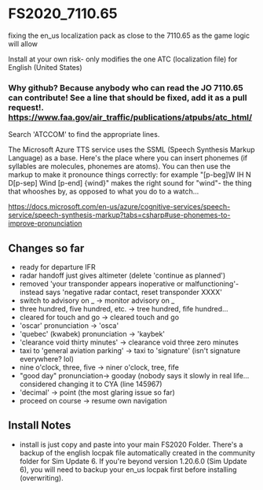 # FS2020_7110.65
fixing the en_us localization pack as close to the 7110.65 as the game logic will allow

Install at your own risk- only modifies the one ATC (localization file) for English (United States)

### Why github? Because anybody who can read the JO 7110.65 can contribute! See a line that should be fixed, add it as a pull request!. https://www.faa.gov/air_traffic/publications/atpubs/atc_html/

Search 'ATCCOM' to find the appropriate lines.

The Microsoft Azure TTS service uses the SSML (Speech Synthesis Markup Language) as a base. Here's the place where you can insert phonemes (if syllables are molecules, phonemes are atoms). You can then use the markup to make it pronounce things correctly: for example "[p-beg]W IH N D[p-sep] Wind [p-end] {wind}" makes the right sound for "wind"- the thing that whooshes by, as opposed to what you do to a watch...

https://docs.microsoft.com/en-us/azure/cognitive-services/speech-service/speech-synthesis-markup?tabs=csharp#use-phonemes-to-improve-pronunciation

## Changes so far
- ready for departure IFR
- radar handoff just gives altimeter (delete 'continue as planned')
- removed 'your transponder appears inoperative or malfunctioning'- instead says 'negative radar contact, reset transponder XXXX'
- switch to advisory on _ -> monitor advisory on _
- three hundred, five hundred, etc. -> tree hundred, fife hundred...
- cleared for touch and go -> cleared touch and go
- 'oscar' pronunciation -> 'osca'
- 'quebec' (kwabek) pronunciation -> 'kaybek'
- 'clearance void thirty minutes' -> clearance void three zero minutes
- taxi to 'general aviation parking' -> taxi to 'signature' (isn't signature everywhere? lol)
- nine o'clock, three, five -> niner o'clock, tree, fife
- "good day" pronunciation-> gooday (nobody says it slowly in real life... considered changing it to CYA (line 145967)
- 'decimal' -> point (the most glaring issue so far)
- proceed on course -> resume own navigation

## Install Notes
- install is just copy and paste into your main FS2020 Folder. There's a backup of the english locpak file automatically created in the community folder for Sim Update 6. If you're beyond version 1.20.6.0 (Sim Update 6), you will need to backup your en_us locpak first before installing (overwriting).
